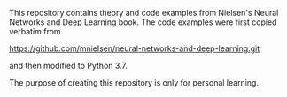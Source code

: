 This repository contains theory and code examples from Nielsen's 
Neural Networks and Deep Learning book. The code examples were 
first copied verbatim from 

https://github.com/mnielsen/neural-networks-and-deep-learning.git

and then modified to Python 3.7.

The purpose of creating this repository is only for personal learning.

